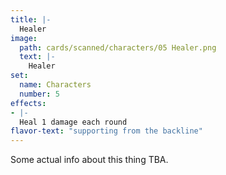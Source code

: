 ```yaml
---
title: |-
  Healer
image: 
  path: cards/scanned/characters/05 Healer.png
  text: |-
    Healer
set:
  name: Characters
  number: 5
effects: 
- |-
  Heal 1 damage each round
flavor-text: "supporting from the backline"
---
```

Some actual info about this thing TBA.
